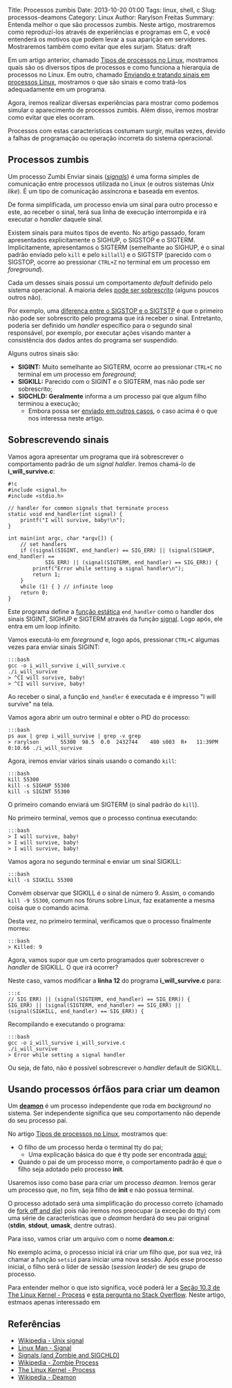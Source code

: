 Title: Processos zumbis
Date: 2013-10-20 01:00
Tags: linux, shell, c
Slug: processos-deamons
Category: Linux
Author: Rarylson Freitas
Summary: Entenda melhor o que são processos zumbis. Neste artigo, mostraremos como reproduzí-los através de experiências e programas em C, e você entenderá os motivos que podem levar a sua aparição em servidores. Mostraremos também como evitar que eles surjam.
Status: draft

Em um artigo anterior, chamado [Tipos de processos no Linux]({filename}/processos-tipos.md), mostramos quais são os diversos tipos de processos e como funciona a hierarquia de processos no Linux. Em outro, chamado [Enviando e tratando sinais em processos Linux]({filename}/processos-sinais.md), mostramos o que são sinais e como tratá-los adequadamente em um programa.

Agora, iremos realizar diversas experiências para mostrar como podemos simular o aparecimento de processos zumbis. Além disso, iremos mostrar como evitar que eles ocorram.

Processos com estas características costumam surgir, muitas vezes, devido a falhas de programação ou operação incorreta do sistema operacional.

Processos zumbis
----------------

Um processo Zumbi 
Enviar sinais ([_signals_](http://en.wikipedia.org/wiki/Unix_signal)) é uma forma simples de comunicação entre processos utilizada no Linux (e outros sistemas _Unix like_). É um tipo de comunicação assíncrona e baseada em eventos.

De forma simplificada, um processo envia um sinal para outro processo e este, ao receber o sinal, terá sua linha de execução interrompida e irá executar o _handler_ daquele sinal.

Existem sinais para muitos tipos de evento. No artigo passado, foram apresentados explicitamente o SIGHUP, o SIGSTOP e o SIGTERM. Implicitamente, apresentamos o SIGTERM (semelhante ao SIGHUP, é o sinal padrão enviado pelo `kill` e pelo `killall`) e o SIGTSTP (parecido com o SIGSTOP, ocorre ao pressionar `CTRL+Z` no terminal em um processo em _foreground_).

Cada um desses sinais possui um comportamento _default_ definido pelo sistema operacional. A maioria deles [pode ser sobrescrito](http://en.wikipedia.org/wiki/C_signal_handling) (alguns poucos outros não).

Por exemplo, uma [diferença entre o SIGSTOP e o SIGTSTP](http://stackoverflow.com/a/11888074) é que o primeiro não pode ser sobrescrito pelo programa que irá receber o sinal. Entretanto, poderia ser definido um _handler_ específico para o segundo sinal responsável, por exemplo, por executar ações visando manter a consistência dos dados antes do programa ser suspendido.

Alguns outros sinais são:

- **SIGINT:** Muito semelhante ao SIGTERM, ocorre ao pressionar `CTRL+C` no terminal em um processo em _foreground_;
- **SIGKILL:** Parecido com o SIGINT e o SIGTERM, mas não pode ser sobrescrito;
- **SIGCHLD:** **Geralmente** informa a um processo pai que algum filho terminou a execução;
    - Embora possa ser [enviado em outros casos](http://en.wikipedia.org/wiki/Child_process), o caso acima é o que nos interessa neste artigo.

Sobrescrevendo sinais
---------------------

Vamos agora apresentar um programa que irá sobrescrever o comportamento padrão de um _signal haldler_. Iremos chamá-lo de **i_will_survive.c**:

    #!c
    #include <signal.h>
    #include <stdio.h>
    
    // handler for common signals that terminate process
    static void end_handler(int signal) {
        printf("I will survive, baby!\n");
    }
    
    int main(int argc, char *argv[]) {
        // set handlers
        if ((signal(SIGINT, end_handler) == SIG_ERR) || (signal(SIGHUP, end_handler) ==  
                SIG_ERR) || (signal(SIGTERM, end_handler) == SIG_ERR)) {
            printf("Error while setting a signal handler\n");
            return 1;
        }   
        while (1) { } // infinite loop
        return 0;  
    }

Este programa define a [função estática](http://codingfreak.blogspot.com/2010/06/static-functions-in-c.html) `end_handler` como o handler dos sinais SIGINT, SIGHUP e SIGTERM através da função [signal](http://www.cplusplus.com/reference/csignal/signal/). Logo após, ele entra em um loop infinito. 

Vamos executá-lo em _foreground_ e, logo após, pressionar `CTRL+C` algumas vezes para enviar sinais SIGINT:

    :::bash
    gcc -o i_will_survive i_will_survive.c
    ./i_will_survive
    > ^CI will survive, baby!
    > ^CI will survive, baby!

Ao receber o sinal, a função `end_handler` é executada e é impresso "I will survive" na tela.

Vamos agora abrir um outro terminal e obter o PID do processo:

    :::bash
    ps aux | grep i_will_survive | grep -v grep
    > rarylson       55300  98.5  0.0  2432744    480 s003  R+   11:39PM   0:10.66 ./i_will_survive

Agora, iremos enviar vários sinais usando o comando `kill`:

    :::bash
    kill 55300
    kill -s SIGHUP 55300
    kill -s SIGINT 55300

O primeiro comando enviará um SIGTERM (o sinal padrão do `kill`). 

No primeiro terminal, vemos que o processo continua executando:

    :::bash
    > I will survive, baby!
    > I will survive, baby!
    > I will survive, baby!

Vamos agora no segundo terminal e enviar um sinal SIGKILL:

    :::bash
    kill -s SIGKILL 55300

Convém observar que SIGKILL é o sinal de número 9. Assim, o comando `kill -9 55300`, comum nos fóruns sobre Linux, faz exatamente a mesma coisa que o comando acima.

Desta vez, no primeiro terminal, verificamos que o processo finalmente morreu:

    :::bash
    > Killed: 9

Agora, vamos supor que um certo programados quer sobrescrever o _handler_ de SIGKILL. O que irá ocorrer?

Neste caso, vamos modificar a **linha 12** do programa **i_will_survive.c** para:

    :::c
    // SIG_ERR) || (signal(SIGTERM, end_handler) == SIG_ERR)) {
    SIG_ERR) || (signal(SIGTERM, end_handler) == SIG_ERR) ||
    (signal(SIGKILL, end_handler) == SIG_ERR)) {
    
Recompilando e executando o programa:

    :::bash
    gcc -o i_will_survive i_will_survive.c
    ./i_will_survive
    > Error while setting a signal handler

Ou seja, de fato, não é possível sobrescrever o _handler_ default de SIGKILL.

Usando processos órfãos para criar um deamon
--------------------------------------------

Um [**deamon**](http://en.wikipedia.org/wiki/Daemon_%28computing%29) é um processo independente que roda em _background_ no sistema. Ser independente significa que seu comportamento não depende do seu processo pai.


No artigo [Tipos de processos no Linux]({filename}/processos-tipos.md), mostramos que:

- O filho de um processo herda o terminal tty do pai;
    - Uma explicação básica do que é tty pode ser encontrada [aqui](http://stackoverflow.com/questions/4426280/what-do-pty-and-tty-mean);
- Quando o pai de um processo morre, o comportamento padrão é que o filho seja adotado pelo processo **init**.

Usaremos isso como base para criar um processo _deamon_. Iremos gerar um processo que, no fim, seja filho de **init** e não possua terminal.

O processo adotado será uma simplificação do processo correto (chamado de [fork off and die](http://wiki.linuxquestions.org/wiki/Fork_off_and_die)) pois não iremos nos preocupar (a exceção do tty) com uma série de características que o _deamon_ herdará do seu pai original (**stdin**, **stdout**, **umask**, dentre outras).

Para isso, vamos criar um arquivo com o nome **deamon.c**:



No exemplo acima, o processo inicial irá criar um filho que, por sua vez, irá chamar a função `setsid` para iniciar uma nova sessão. Após esse processo inicial, o filho será o líder de sessão (_session leader_) de seu grupo de processo.

Para entender melhor o que isto significa, você poderá ler a [Seção 10.3 de The Linux Kernel - Process](http://www.win.tue.nl/~aeb/linux/lk/lk-10.html) e [esta pergunta no Stack Overflow](http://stackoverflow.com/questions/2613104/why-fork-before-setsid). Neste artigo, estmaos apenas interessado em 


Referências
-----------

- [Wikipedia - Unix signal](http://en.wikipedia.org/wiki/Unix_signal)
- [Linux Man - Signal](http://man7.org/linux/man-pages/man7/signal.7.html)
- [Signals (and Zombie and SIGCHLD)](http://www.win.tue.nl/~aeb/linux/lk/lk-5.html)
- [Wikipedia - Zombie Process](http://en.wikipedia.org/wiki/Zombie_process)
- [The Linux Kernel - Process](http://www.win.tue.nl/~aeb/linux/lk/lk-10.html)
- [Wikipedia - Deamon](http://en.wikipedia.org/wiki/Daemon_%28computing%29)

